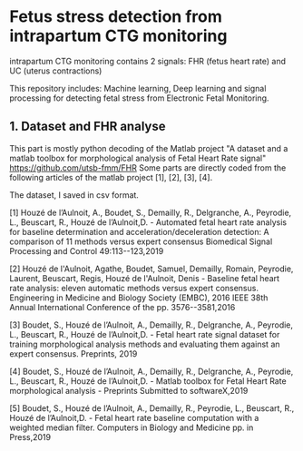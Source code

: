 # Fetus stress detection from intrapartum CTG monitoring
intrapartum CTG monitoring contains 2 signals: FHR (fetus heart rate) and UC (uterus  contractions) 

This repository includes:
Machine learning, Deep learning and signal processing for detecting fetal stress from Electronic Fetal Monitoring.

## 1. Dataset and FHR analyse
This part is mostly python decoding of the Matlab project "A dataset and a matlab toolbox for morphological analysis of Fetal Heart Rate signal"
https://github.com/utsb-fmm/FHR
Some parts are directly coded from the following articles of the matlab project [1], [2], [3], [4].

The dataset, I saved in csv format.



[1] Houzé de l’Aulnoit, A., Boudet, S., Demailly, R., Delgranche, A., Peyrodie, L., Beuscart, R., Houzé de l’Aulnoit,D. - Automated fetal heart rate analysis for baseline determination and acceleration/deceleration detection: A comparison of 11 methods versus expert consensus Biomedical Signal Processing and Control 49:113--123,2019

[2] Houzé de l'Aulnoit, Agathe, Boudet, Samuel, Demailly, Romain, Peyrodie, Laurent, Beuscart, Regis, Houzé de l'Aulnoit, Denis - Baseline fetal heart rate analysis: eleven automatic methods versus expert consensus. Engineering in Medicine and Biology Society (EMBC), 2016 IEEE 38th Annual International Conference of the pp. 3576--3581,2016

[3] Boudet, S., Houzé de l’Aulnoit, A., Demailly, R., Delgranche, A., Peyrodie, L., Beuscart, R., Houzé de l’Aulnoit,D. - Fetal heart rate signal dataset for training morphological analysis methods and evaluating them against an expert consensus. Preprints, 2019

[4] Boudet, S., Houzé de l’Aulnoit, A., Demailly, R., Delgranche, A., Peyrodie, L., Beuscart, R., Houzé de l’Aulnoit,D. - Matlab toolbox for Fetal Heart Rate morphological analysis - Preprints Submitted to softwareX,2019

[5] Boudet, S., Houzé de l’Aulnoit, A., Demailly, R., Peyrodie, L., Beuscart, R., Houzé de l’Aulnoit,D. - Fetal heart rate baseline computation with a weighted median filter. Computers in Biology and Medicine pp. in Press,2019


